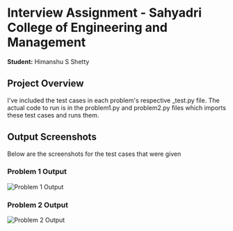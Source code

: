 # Interview Assignment - Sahyadri College of Engineering and Management
**Student:** Himanshu S Shetty

## Project Overview
I've included the test cases in each problem's respective _test.py file. The actual code to run is in the problem1.py and problem2.py files which imports these test cases and runs them. 

## Output Screenshots
Below are the screenshots for the test cases that were given
### Problem 1 Output
![Problem 1 Output](https://github.com/user-attachments/assets/9200646c-bc49-4583-8a9d-b34ffbc70bc1>)

### Problem 2 Output
![Problem 2 Output](https://github.com/user-attachments/assets/94d288b9-6049-4a23-b62d-4ec2a5685019)
